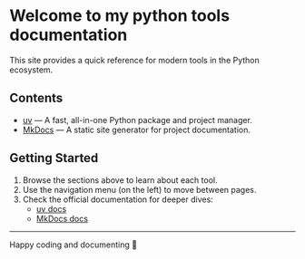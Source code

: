 # Welcome to my python tools documentation

This site provides a quick reference for modern tools in the Python ecosystem.  

## Contents

- [uv](uv.md) — A fast, all-in-one Python package and project manager.  
- [MkDocs](mkdocs.md) — A static site generator for project documentation.  

## Getting Started

1. Browse the sections above to learn about each tool.  
2. Use the navigation menu (on the left) to move between pages.  
3. Check the official documentation for deeper dives:  
   - [uv docs](https://docs.astral.sh/uv/)  
   - [MkDocs docs](https://www.mkdocs.org/)  

---

Happy coding and documenting 🚀

